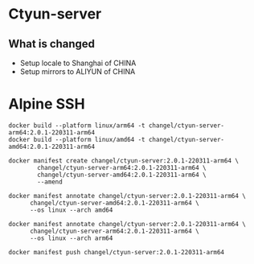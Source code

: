# Ctyun-server


## What is changed

* Setup locale to Shanghai of CHINA
* Setup mirrors to ALIYUN of CHINA


# Alpine SSH

```shell
docker build --platform linux/arm64 -t changel/ctyun-server-arm64:2.0.1-220311-arm64
docker build --platform linux/amd64 -t changel/ctyun-server-amd64:2.0.1-220311-arm64

docker manifest create changel/ctyun-server:2.0.1-220311-arm64 \
        changel/ctyun-server-arm64:2.0.1-220311-arm64 \
        changel/ctyun-server-amd64:2.0.1-220311-arm64 \
        --amend

docker manifest annotate changel/ctyun-server:2.0.1-220311-arm64 \
      changel/ctyun-server-amd64:2.0.1-220311-arm64 \
      --os linux --arch amd64

docker manifest annotate changel/ctyun-server:2.0.1-220311-arm64 \
      changel/ctyun-server-arm64:2.0.1-220311-arm64 \
      --os linux --arch arm64

docker manifest push changel/ctyun-server:2.0.1-220311-arm64
```
